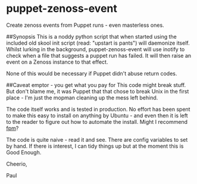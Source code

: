 puppet-zenoss-event
===================

Create zenoss events from Puppet runs - even masterless ones.

##Synopsis
This is a noddy python script that when started using the included
old skool init script (read: "upstart is pants") will daemonize 
itself. Whilst lurking in the background, puppet-zenoss-event will
use inotify to check when a file that suggests a puppet run has failed.
It will then raise an event on a Zenoss instance to that effect.

None of this would be necessary if Puppet didn't abuse return codes.

##Caveat emptor - you get what you pay for
This code might break stuff. But don't blame me, it was Puppet that
that chose to break Unix in the first place - I'm just the mopman
cleaning up the mess left behind.

The code itself works and is tested in production. No effort has been
spent to make this easy to install on anything by Ubuntu - and even
then it is left to the reader to figure out how to automate the
install. Might I recommend [fpm](https://github.com/jordansissel/fpm/)?

The code is quite naive - read it and see. There are config
variables to set by hand. If there is interest, I can tidy things up
but at the moment this is Good Enough.

Cheerio,

Paul
